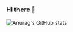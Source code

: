 ### Hi there 👋


![Anurag's GitHub stats](https://github-readme-stats.vercel.app/api?username=anuraghazra&show_icons=true&theme=highcontrast)
<!--
**let-userName-Brian/let-username-Brian** is a ✨ _special_ ✨ repository because its `README.md` (this file) appears on your GitHub profile.

Here are some ideas to get you started:

- 🔭 I’m currently working on ...
- 🌱 I’m currently learning ...
- 👯 I’m looking to collaborate on ...
- 🤔 I’m looking for help with ...
- 💬 Ask me about ...
- 📫 How to reach me: ...
- 😄 Pronouns: ...
- ⚡ Fun fact: ...
-->
